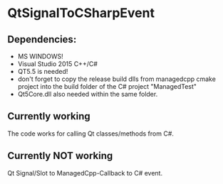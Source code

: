 # QtSignalToCSharpEvent

## Dependencies:

- MS WINDOWS!
- Visual Studio 2015 C++/C#
- QT5.5 is needed!
- don't forget to copy the release build dlls from managedcpp cmake project into the build folder of the C# project "ManagedTest"
- Qt5Core.dll also needed within the same folder.

## Currently working

The code works for calling Qt classes/methods from C#.

## Currently NOT working

Qt Signal/Slot to ManagedCpp-Callback to C# event.
